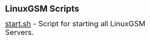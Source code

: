 # LinuxGSM Scripts
<font size="5"> [start.sh](https://github.com/Hillbillyer/Basic-Scripts/blob/main/LinuxGSM-Scripts/start.sh) - 
Script for starting all LinuxGSM Servers.<br>
</font>